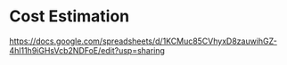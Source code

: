 
# Cost Estimation
https://docs.google.com/spreadsheets/d/1KCMuc85CVhyxD8zauwihGZ-4hl11h9iGHsVcb2NDFoE/edit?usp=sharing

